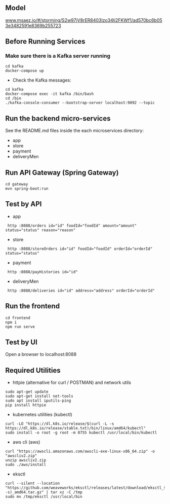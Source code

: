 # 

## Model
www.msaez.io/#/storming/S2w97jV8rER8403Izo34li2FKWf1/ad570bc6b053e3482591e8369b255723

## Before Running Services
### Make sure there is a Kafka server running
```
cd kafka
docker-compose up
```
- Check the Kafka messages:
```
cd kafka
docker-compose exec -it kafka /bin/bash
cd /bin
./kafka-console-consumer --bootstrap-server localhost:9092 --topic
```

## Run the backend micro-services
See the README.md files inside the each microservices directory:

- app
- store
- payment
- deliveryMen


## Run API Gateway (Spring Gateway)
```
cd gateway
mvn spring-boot:run
```

## Test by API
- app
```
 http :8088/orders id="id" foodId="foodId" amount="amount" status="status" reason="reason" 
```
- store
```
 http :8088/storeOrders id="id" foodId="foodId" orderId="orderId" status="status" 
```
- payment
```
 http :8088/payHistories id="id" 
```
- deliveryMen
```
 http :8088/deliveries id="id" address="address" orderId="orderId" 
```


## Run the frontend
```
cd frontend
npm i
npm run serve
```

## Test by UI
Open a browser to localhost:8088

## Required Utilities

- httpie (alternative for curl / POSTMAN) and network utils
```
sudo apt-get update
sudo apt-get install net-tools
sudo apt install iputils-ping
pip install httpie
```

- kubernetes utilities (kubectl)
```
curl -LO "https://dl.k8s.io/release/$(curl -L -s https://dl.k8s.io/release/stable.txt)/bin/linux/amd64/kubectl"
sudo install -o root -g root -m 0755 kubectl /usr/local/bin/kubectl
```

- aws cli (aws)
```
curl "https://awscli.amazonaws.com/awscli-exe-linux-x86_64.zip" -o "awscliv2.zip"
unzip awscliv2.zip
sudo ./aws/install
```

- eksctl 
```
curl --silent --location "https://github.com/weaveworks/eksctl/releases/latest/download/eksctl_$(uname -s)_amd64.tar.gz" | tar xz -C /tmp
sudo mv /tmp/eksctl /usr/local/bin
```

